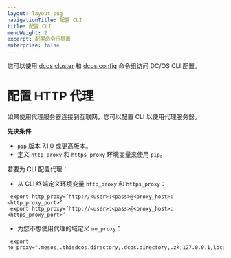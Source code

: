 ```yaml
---
layout: layout.pug
navigationTitle: 配置 CLI
title: 配置 CLI
menuWeight: 2
excerpt: 配置命令行界面
enterprise: false
---
```



您可以使用 [dcos cluster](/dcos/cn/1.11/cli/command-reference/dcos-cluster/) 和 [dcos config](/dcos/cn/1.11/cli/command-reference/dcos-config/) 命令组访问 DC/OS CLI 配置。


# 配置 HTTP 代理

如果使用代理服务器连接到互联网，您可以配置 CLI 以使用代理服务器。

**先决条件**

* `pip` 版本 7.1.0 或更高版本。
* 定义 `http_proxy` 和 `https_proxy` 环境变量来使用 `pip`。

若要为 CLI 配置代理：

* 从 CLI 终端定义环境变量 `http_proxy` 和 `https_proxy`：
```
 export http_proxy=’http://<user>:<pass>@<proxy_host>:<http_proxy_port>’
 export http_proxy=’http://<user>:<pass>@<proxy_host>:<https_proxy_port>’
```

* 为您不想使用代理的域定义 `no_proxy`：
```
 export no_proxy=".mesos,.thisdcos.directory,.dcos.directory,.zk,127.0.0.1,localhost,foo.bar.com,.baz.com”
```
